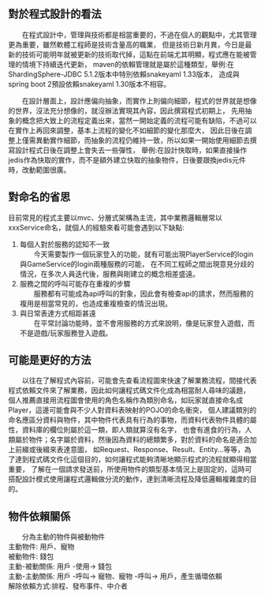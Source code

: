 ## 對於程式設計的看法
&emsp;&emsp;在程式設計中，管理與技術都是相當重要的，不過在個人的觀點中，尤其管理更為重要，雖然軟體工程師是技術含量高的職業，
但是技術日新月異，今日是最新的技術可能明年就被更新的技術取代掉，這點在前端尤其明顯，程式應在能被管理的情境下持續迭代更新，
maven的依賴管理就是屬於這種類型，舉例:在ShardingSphere-JDBC 5.1.2版本中特別依賴snakeyaml 1.33版本，
造成與spring boot 2預設依賴snakeyaml 1.30版本不相容。  

&emsp;&emsp;在設計層面上，設計應偏向抽象，而實作上則偏向細節，程式的世界就是想像的世界，沒法充分想像的，就沒辦法實現其內容，因此撰寫程式初期上，
先用抽象的概念把大致上的流程定義出來，當然一開始定義的流程可能有缺陷，不過可以在實作上再回來調整，基本上流程的變化不如細節的變化那麼大，
因此日後在調整上僅需異動實作細節，而抽象的流程仍維持一致，所以如果一開始使用細節去撰寫設計程式日後在調整上會失去一些彈性，
舉例:在設計快取時，如果直接操作jedis作為快取的實作，而不是額外建立快取的抽象物件，日後要跟換jedis元件時，改動範圍很廣。

## 對命名的省思
目前常見的程式主要以mvc、分層式架構為主流，其中業務邏輯層常以xxxService命名，就個人的經驗來看可能會遇到以下缺點:
1. 每個人對於服務的認知不一致  
   &emsp;&emsp;今天需要製作一個玩家登入的功能，就有可能出現PlayerService的login與GameService的login兩種服務的可能，
在不同工程師之間出現意見分歧的情況，在多次人員迭代後，服務與剛建立的概念相差盛遠。
2. 服務之間的呼叫可能存在重複的步驟  
   &emsp;&emsp;服務都有可能成為api呼叫的對象，因此會有檢查api的請求，然而服務的複用是相當常見的，也造成重複檢查的情況出現。
3. 與日常表達方式相距甚遠  
   &emsp;&emsp;在平常討論功能時，並不會用服務的方式來說明，像是玩家登入遊戲，而不是遊戲/玩家服務登入遊戲。

## 可能是更好的方法
&emsp;&emsp;以往在了解程式內容前，可能會先查看流程圖來快速了解業務流程，間接代表程式依賴文件來了解業務，因此如何讓程式碼文件化成為相當耐人尋味的議題，
個人推薦直接用流程圖會使用的角色名稱作為類別命名，如玩家就直接命名成Player，這邊可能會與不少人對資料表映射的POJO的命名衝突，
個人建議類別的命名應區分資料與物件，其中物件代表具有行為的事物，而資料代表物件具體的屬性，資料庫的欄位則屬於這一類，即人類就算沒有名字，
也會有進食的行為，人類屬於物件；名字屬於資料，然後因為資料的總類繁多，對於資料的命名是適合加上前綴或後綴來表達意圖，
如Request、Response、Result、Entity...等等，為了達到程式碼文件化這個目的，如何讓程式能夠清晰地顯示程式的流程就顯得相當重要，
了解在一個請求發送前，所使用物件的類型基本情況上是固定的，這時可搭配設計模式使用讓程式邏輯做分流的動作，達到清晰流程及降低邏輯複雜度的目的。

## 物件依賴關係
&emsp;&emsp;分為主動的物件與被動物件  
主動物件: 用戶、寵物  
被動物件: 錢包  
主動-被動關係: 用戶 -使用-> 錢包  
主動-主動關係: 用戶 -呼叫-> 寵物、寵物 -呼叫-> 用戶，產生循環依賴  
解除依賴方式:排程、發布事件、中介者
